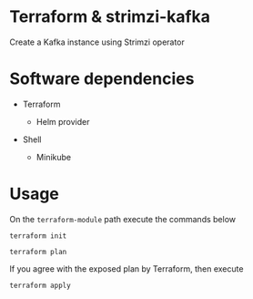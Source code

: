 # Terraform & strimzi-kafka

Create a Kafka instance using Strimzi operator

# Software dependencies
- Terraform
    - Helm provider

- Shell
    - Minikube

# Usage

On the `terraform-module` path execute the commands below
```
terraform init
```

```
terraform plan
```

If you agree with the exposed plan by Terraform, then execute
```
terraform apply
```